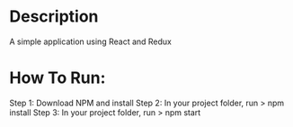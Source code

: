 # Description

A simple application using React and Redux



# How To Run:
Step 1: Download NPM and install
Step 2: In your project folder, run > npm install
Step 3: In your project folder, run > npm start 
